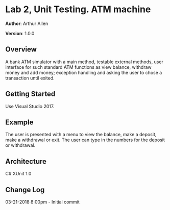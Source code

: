 # Lab 2, Unit Testing.  ATM machine

**Author**: Arthur Allen

**Version**: 1.0.0

## Overview
<!-- Provide a high level overview of what this application is and why you are building it, beyond the fact that it's an assignment for a Code Fellows 401 class. (i.e. What's your problem domain?) -->
A bank ATM simulator with a main method, testable external methods, user interface for such standard ATM functions as view balance, withdraw money and add money; exception handling and asking the user to chose a transaction until exited.

## Getting Started
<!-- What are the steps that a user must take in order to build this app on their own machine and get it running? -->
Use Visual Studio 2017.

## Example
<!-- Show them what it looks like and how to use the application.  -->
The user is presented with a menu to view the balance, make a deposit, make a withdrawal or exit.  The user can type in the numbers for the deposit or withdrawal.

## Architecture
<!-- Provide a detailed description of the application design. What technologies (languages, libraries, etc) you're using, and any other relevant design information. -->
C#
XUnit 1.0

## Change Log
<!-- Use this are to document the iterative changes made to your application as each feature is successfully implemented. Use time stamps. Here's an example:

01-01-2001 4:59pm - Added functionality to add and delete some things. -->
03-21-2018 8:00pm - Initial commit
